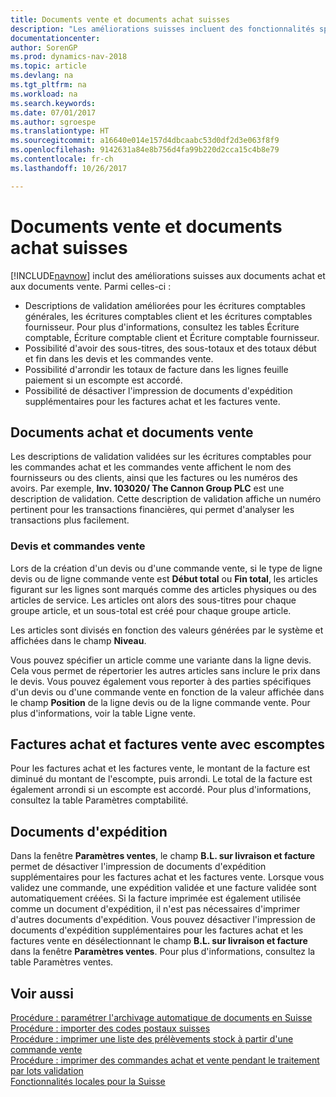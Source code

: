 ```yaml
---
title: Documents vente et documents achat suisses
description: "Les améliorations suisses incluent des fonctionnalités spéciales concernant les documents achat et vente."
documentationcenter: 
author: SorenGP
ms.prod: dynamics-nav-2018
ms.topic: article
ms.devlang: na
ms.tgt_pltfrm: na
ms.workload: na
ms.search.keywords: 
ms.date: 07/01/2017
ms.author: sgroespe
ms.translationtype: HT
ms.sourcegitcommit: a16640e014e157d4dbcaabc53d0df2d3e063f8f9
ms.openlocfilehash: 9142631a84e8b756d4fa99b220d2cca15c4b8e79
ms.contentlocale: fr-ch
ms.lasthandoff: 10/26/2017

---
```

# <a name="swiss-purchase-documents-and-sales-documents"></a>Documents vente et documents achat suisses
[!INCLUDE[navnow](../../includes/navnow_md.md)] inclut des améliorations suisses aux documents achat et aux documents vente. Parmi celles-ci :  

- Descriptions de validation améliorées pour les écritures comptables générales, les écritures comptables client et les écritures comptables fournisseur. Pour plus d'informations, consultez les tables Écriture comptable, Écriture comptable client et Écriture comptable fournisseur.  
- Possibilité d'avoir des sous-titres, des sous-totaux et des totaux début et fin dans les devis et les commandes vente.  
- Possibilité d'arrondir les totaux de facture dans les lignes feuille paiement si un escompte est accordé.  
- Possibilité de désactiver l'impression de documents d'expédition supplémentaires pour les factures achat et les factures vente.  

## <a name="purchase-documents-and-sales-documents"></a>Documents achat et documents vente  
Les descriptions de validation validées sur les écritures comptables pour les commandes achat et les commandes vente affichent le nom des fournisseurs ou des clients, ainsi que les factures ou les numéros des avoirs. Par exemple, **Inv. 103020/ The Cannon Group PLC** est une description de validation. Cette description de validation affiche un numéro pertinent pour les transactions financières, qui permet d'analyser les transactions plus facilement.  

### <a name="sales-quotes-and-sales-orders"></a>Devis et commandes vente  
Lors de la création d'un devis ou d'une commande vente, si le type de ligne devis ou de ligne commande vente est **Début total** ou **Fin total**, les articles figurant sur les lignes sont marqués comme des articles physiques ou des articles de service. Les articles ont alors des sous-titres pour chaque groupe article, et un sous-total est créé pour chaque groupe article.  

Les articles sont divisés en fonction des valeurs générées par le système et affichées dans le champ **Niveau**.  

Vous pouvez spécifier un article comme une variante dans la ligne devis. Cela vous permet de répertorier les autres articles sans inclure le prix dans le devis. Vous pouvez également vous reporter à des parties spécifiques d'un devis ou d'une commande vente en fonction de la valeur affichée dans le champ **Position** de la ligne devis ou de la ligne commande vente. Pour plus d'informations, voir la table Ligne vente.  

## <a name="purchase-invoices-and-sales-invoices-with-payment-discounts"></a>Factures achat et factures vente avec escomptes  
Pour les factures achat et les factures vente, le montant de la facture est diminué du montant de l'escompte, puis arrondi. Le total de la facture est également arrondi si un escompte est accordé. Pour plus d'informations, consultez la table Paramètres comptabilité.  

## <a name="shipment-documents"></a>Documents d'expédition  
Dans la fenêtre **Paramètres ventes**, le champ **B.L. sur livraison et facture** permet de désactiver l'impression de documents d'expédition supplémentaires pour les factures achat et les factures vente. Lorsque vous validez une commande, une expédition validée et une facture validée sont automatiquement créées. Si la facture imprimée est également utilisée comme un document d'expédition, il n'est pas nécessaires d'imprimer d'autres documents d'expédition. Vous pouvez désactiver l'impression de documents d'expédition supplémentaires pour les factures achat et les factures vente en désélectionnant le champ **B.L. sur livraison et facture** dans la fenêtre **Paramètres ventes**. Pour plus d'informations, consultez la table Paramètres ventes.  

## <a name="see-also"></a>Voir aussi  
 [Procédure : paramétrer l'archivage automatique de documents en Suisse](how-to-set-up-automatic-archiving-of-documents-in-switzerland.md)   
 [Procédure : importer des codes postaux suisses](how-to-import-swiss-post-codes.md)   
 [Procédure : imprimer une liste des prélèvements stock à partir d'une commande vente](how-to-print-an-inventory-picking-list-from-a-sales-order.md)   
 [Procédure : imprimer des commandes achat et vente pendant le traitement par lots validation](how-to-print-sales-and-purchase-orders-during-batch-posting.md)   
 [Fonctionnalités locales pour la Suisse](switzerland-local-functionality.md)

